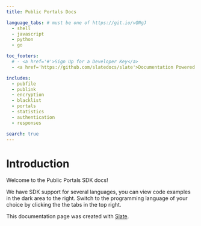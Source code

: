 ```yaml
---
title: Public Portals Docs

language_tabs: # must be one of https://git.io/vQNgJ
  - shell
  - javascript
  - python
  - go

toc_footers:
  # - <a href='#'>Sign Up for a Developer Key</a>
  - <a href='https://github.com/slatedocs/slate'>Documentation Powered by Slate</a>

includes:
  - pubfile
  - publink
  - encryption
  - blacklist
  - portals
  - statistics
  - authentication
  - responses

search: true
---
```


# Introduction

Welcome to the Public Portals SDK docs!

We have SDK support for several languages, you can view code examples in the
dark area to the right. Switch to the programming language of your choice by
clicking the the tabs in the top right.

This documentation page was created with [Slate](https://github.com/slatedocs/slate).
